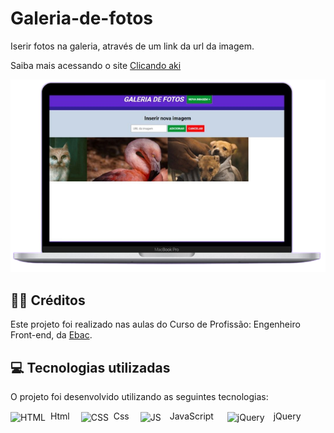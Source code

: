 # Galeria-de-fotos
<p>Iserir fotos na galeria, através de um link da url da imagem.</p>


<p>Saiba mais acessando o site <a href="https://stanley-felix-bergamo.github.io/Galeria-de-fotos/">Clicando aki</a></p> 
<div align="center" >
<img src="https://raw.githubusercontent.com/Stanley-Felix-Bergamo/Galeria-de-fotos/main/images/mac.png" alt="imagem">
</div>

<h2>👨‍🏫 Créditos</h2>
<p>Este projeto foi realizado nas aulas do Curso de Profissão: Engenheiro Front-end, da <a href="https://ebaconline.com.br/cursos">Ebac</a>.</p>

<h2>💻 Tecnologias utilizadas</h2>

O projeto foi desenvolvido utilizando as seguintes tecnologias:<br>

<div style="display: inline_block">
   <img align="center" alt="HTML" height="50" width="50" src="https://icons-for-free.com/download-icon-icon++html+icon-1320194800994962643_512.png">&nbsp; Html&emsp; 
   <img align="center" alt="CSS" height="70" width="70" src="https://icons-for-free.com/download-icon-css+develop+language+layout+programming+style+icon-1320165728409893942_512.png">&nbsp; Css&emsp;
   <img align="center" alt="JS" height="50" width="50" src="https://cdn.iconscout.com/icon/free/png-256/javascript-2752148-2284965.png">&emsp;JavaScript &emsp;
   <img align="center" alt="jQuery" height="50" width="50" src="https://cdn.icon-icons.com/icons2/2699/PNG/512/jquery_logo_icon_167804.png">&emsp;jQuery
</div> 


